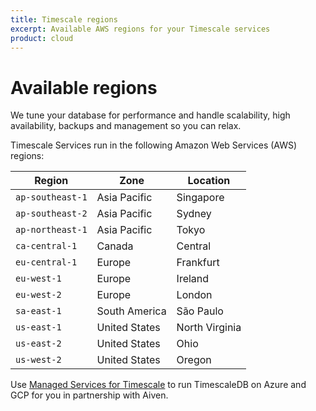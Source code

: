 ```yaml
---
title: Timescale regions
excerpt: Available AWS regions for your Timescale services
product: cloud
---
```




# Available regions

<Highlight type="cloud" header="Want your databases to run in the Timescale cloud?" button="Try for free">
We tune your database for performance and handle scalability, high availability, backups and management so you can relax.
</Highlight>

Timescale Services run in the following Amazon Web Services (AWS) regions:

| Region           | Zone          | Location       |
|------------------|---------------|----------------|
| `ap-southeast-1` | Asia Pacific  | Singapore      |
| `ap-southeast-2` | Asia Pacific  | Sydney         |
| `ap-northeast-1` | Asia Pacific  | Tokyo          |
| `ca-central-1`   | Canada        | Central        |
| `eu-central-1`   | Europe        | Frankfurt      |
| `eu-west-1`      | Europe        | Ireland        |
| `eu-west-2`      | Europe        | London         |
| `sa-east-1`      | South America | São Paulo      |
| `us-east-1`      | United States | North Virginia |
| `us-east-2`      | United States | Ohio           |
| `us-west-2`      | United States | Oregon         |

<Highlight type="cloud"  header="Need to deploy on Azure or Google Cloud Platform?">

Use [Managed Services for Timescale][aiven-client-mst] to run TimescaleDB on Azure and 
GCP for you in partnership with Aiven.

</Highlight>

[aiven-client-mst]: /mst/:currentVersion:/